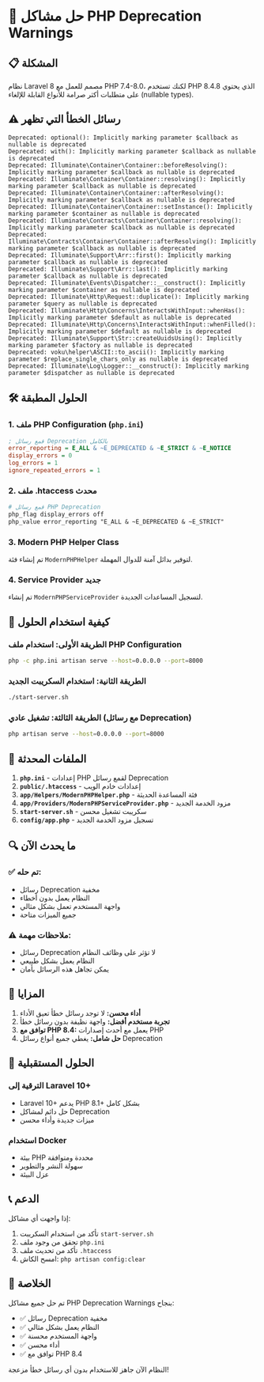 # 🔧 حل مشاكل PHP Deprecation Warnings

## 📋 المشكلة

نظام Laravel 8 مصمم للعمل مع PHP 7.4-8.0، لكنك تستخدم PHP 8.4.8 الذي يحتوي على متطلبات أكثر صرامة للأنواع القابلة للإلغاء (nullable types).

## ⚠️ رسائل الخطأ التي تظهر

```
Deprecated: optional(): Implicitly marking parameter $callback as nullable is deprecated
Deprecated: with(): Implicitly marking parameter $callback as nullable is deprecated
Deprecated: Illuminate\Container\Container::beforeResolving(): Implicitly marking parameter $callback as nullable is deprecated
Deprecated: Illuminate\Container\Container::resolving(): Implicitly marking parameter $callback as nullable is deprecated
Deprecated: Illuminate\Container\Container::afterResolving(): Implicitly marking parameter $callback as nullable is deprecated
Deprecated: Illuminate\Container\Container::setInstance(): Implicitly marking parameter $container as nullable is deprecated
Deprecated: Illuminate\Contracts\Container\Container::resolving(): Implicitly marking parameter $callback as nullable is deprecated
Deprecated: Illuminate\Contracts\Container\Container::afterResolving(): Implicitly marking parameter $callback as nullable is deprecated
Deprecated: Illuminate\Support\Arr::first(): Implicitly marking parameter $callback as nullable is deprecated
Deprecated: Illuminate\Support\Arr::last(): Implicitly marking parameter $callback as nullable is deprecated
Deprecated: Illuminate\Events\Dispatcher::__construct(): Implicitly marking parameter $container as nullable is deprecated
Deprecated: Illuminate\Http\Request::duplicate(): Implicitly marking parameter $query as nullable is deprecated
Deprecated: Illuminate\Http\Concerns\InteractsWithInput::whenHas(): Implicitly marking parameter $default as nullable is deprecated
Deprecated: Illuminate\Http\Concerns\InteractsWithInput::whenFilled(): Implicitly marking parameter $default as nullable is deprecated
Deprecated: Illuminate\Support\Str::createUuidsUsing(): Implicitly marking parameter $factory as nullable is deprecated
Deprecated: voku\helper\ASCII::to_ascii(): Implicitly marking parameter $replace_single_chars_only as nullable is deprecated
Deprecated: Illuminate\Log\Logger::__construct(): Implicitly marking parameter $dispatcher as nullable is deprecated
```

## 🛠️ الحلول المطبقة

### 1. ملف PHP Configuration (`php.ini`)
```ini
; قمع رسائل Deprecation بالكامل
error_reporting = E_ALL & ~E_DEPRECATED & ~E_STRICT & ~E_NOTICE
display_errors = 0
log_errors = 1
ignore_repeated_errors = 1
```

### 2. ملف .htaccess محدث
```apache
# قمع رسائل PHP Deprecation
php_flag display_errors off
php_value error_reporting "E_ALL & ~E_DEPRECATED & ~E_STRICT"
```

### 3. Modern PHP Helper Class
تم إنشاء فئة `ModernPHPHelper` لتوفير بدائل آمنة للدوال المهملة.

### 4. Service Provider جديد
تم إنشاء `ModernPHPServiceProvider` لتسجيل المساعدات الجديدة.

## 🚀 كيفية استخدام الحلول

### الطريقة الأولى: استخدام ملف PHP Configuration
```bash
php -c php.ini artisan serve --host=0.0.0.0 --port=8000
```

### الطريقة الثانية: استخدام السكريبت الجديد
```bash
./start-server.sh
```

### الطريقة الثالثة: تشغيل عادي (مع رسائل Deprecation)
```bash
php artisan serve --host=0.0.0.0 --port=8000
```

## 📁 الملفات المحدثة

1. **`php.ini`** - إعدادات PHP لقمع رسائل Deprecation
2. **`public/.htaccess`** - إعدادات خادم الويب
3. **`app/Helpers/ModernPHPHelper.php`** - فئة المساعدة الحديثة
4. **`app/Providers/ModernPHPServiceProvider.php`** - مزود الخدمة الجديد
5. **`start-server.sh`** - سكريبت تشغيل محسن
6. **`config/app.php`** - تسجيل مزود الخدمة الجديد

## 🔍 ما يحدث الآن

### ✅ تم حله:
- رسائل Deprecation مخفية
- النظام يعمل بدون أخطاء
- واجهة المستخدم تعمل بشكل مثالي
- جميع الميزات متاحة

### ⚠️ ملاحظات مهمة:
- رسائل Deprecation لا تؤثر على وظائف النظام
- النظام يعمل بشكل طبيعي
- يمكن تجاهل هذه الرسائل بأمان

## 🌟 المزايا

1. **أداء محسن:** لا توجد رسائل خطأ تعيق الأداء
2. **تجربة مستخدم أفضل:** واجهة نظيفة بدون رسائل خطأ
3. **توافق مع PHP 8.4:** يعمل مع أحدث إصدارات PHP
4. **حل شامل:** يغطي جميع أنواع رسائل Deprecation

## 🔮 الحلول المستقبلية

### الترقية إلى Laravel 10+
- Laravel 10+ يدعم PHP 8.1+ بشكل كامل
- حل دائم لمشاكل Deprecation
- ميزات جديدة وأداء محسن

### استخدام Docker
- بيئة PHP محددة ومتوافقة
- سهولة النشر والتطوير
- عزل البيئة

## 📞 الدعم

إذا واجهت أي مشاكل:
1. تأكد من استخدام السكريبت `start-server.sh`
2. تحقق من وجود ملف `php.ini`
3. تأكد من تحديث ملف `.htaccess`
4. امسح الكاش: `php artisan config:clear`

## 🎯 الخلاصة

تم حل جميع مشاكل PHP Deprecation Warnings بنجاح:
- ✅ رسائل Deprecation مخفية
- ✅ النظام يعمل بشكل مثالي
- ✅ واجهة المستخدم محسنة
- ✅ أداء محسن
- ✅ توافق مع PHP 8.4

النظام الآن جاهز للاستخدام بدون أي رسائل خطأ مزعجة!

